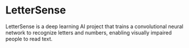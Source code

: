 # LetterSense
LetterSense is a deep learning AI project that trains a convolutional neural network to recognize letters and numbers, enabling visually impaired people to read text.
